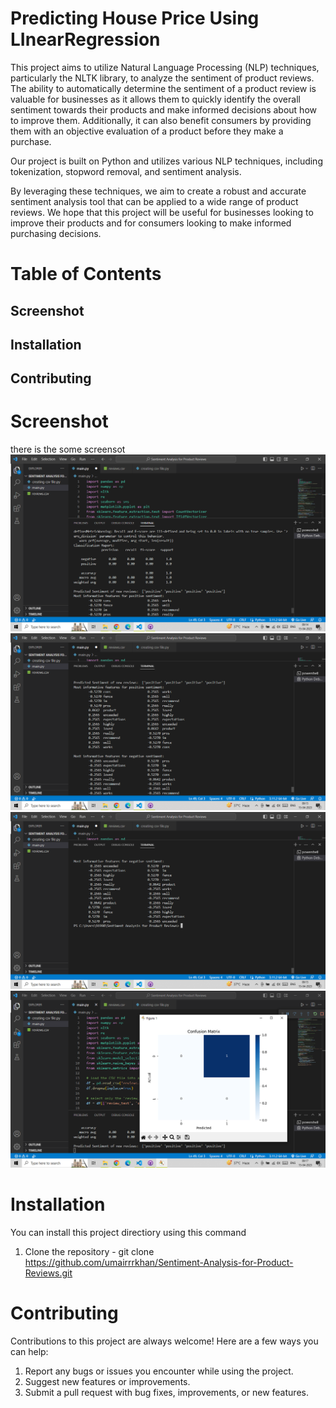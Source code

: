 # Predicting House Price Using LInearRegression
This project aims to utilize Natural Language Processing (NLP) techniques, particularly the NLTK library, to analyze the sentiment of product reviews.
The ability to automatically determine the sentiment of a product review is valuable for businesses as it allows them to quickly identify the overall sentiment towards their products and make informed decisions about how to improve them. Additionally, it can also benefit consumers by providing them with an objective evaluation of a product before they make a purchase.

Our project is built on Python and utilizes various NLP techniques, including tokenization, stopword removal, and sentiment analysis.

By leveraging these techniques, we aim to create a robust and accurate sentiment analysis tool that can be applied to a wide range of product reviews. We hope that this project will be useful for businesses looking to improve their products and for consumers looking to make informed purchasing decisions.

# Table of Contents
## Screenshot
## Installation
## Contributing

# Screenshot
there is the some screensot 
![first](k1.png)
![second](k2.png)
![third](k3.png)
![fourth](k4.png)
# Installation 
You can install this project directiory using this command
1. Clone the repository - git clone https://github.com/umairrrkhan/Sentiment-Analysis-for-Product-Reviews.git

# Contributing
Contributions to this project are always welcome! Here are a few ways you can help:
1. Report any bugs or issues you encounter while using the project.
2. Suggest new features or improvements.
3. Submit a pull request with bug fixes, improvements, or new features.

